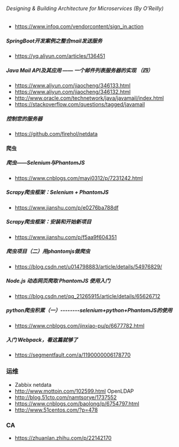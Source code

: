 ###### Designing & Building Architecture for Microservices (By O’Reilly)
- https://www.infoq.com/vendorcontent/sign_in.action

##### SpringBoot开发案例之整合mail发送服务
- https://yq.aliyun.com/articles/136451
##### Java Mail API及其应用 ―― 一个邮件列表服务器的实现 （四）
- https://www.aliyun.com/jiaocheng/346133.html
- https://www.aliyun.com/jiaocheng/346132.html
- http://www.oracle.com/technetwork/java/javamail/index.html
- https://stackoverflow.com/questions/tagged/javamail

##### 控制您的服务器
- https://github.com/firehol/netdata

#### 爬虫
##### 爬虫——Selenium与PhantomJS
- https://www.cnblogs.com/mayi0312/p/7231242.html
##### Scrapy爬虫框架：Selenium + PhantomJS
- https://www.jianshu.com/p/e0276ba788df
#####  Scrapy爬虫框架：安装和开始新项目
- https://www.jianshu.com/p/f5aa9f604351
##### 爬虫项目（二）用phantomjs做爬虫
- https://blog.csdn.net/u014798883/article/details/54976829/
##### Node.js 动态网页爬取 PhantomJS 使用入门
- https://blog.csdn.net/qq_21265915/article/details/65626712
##### python爬虫积累（一）--------selenium+python+PhantomJS的使用
- https://www.cnblogs.com/jinxiao-pu/p/6677782.html
##### 入门 Webpack，看这篇就够了
- https://segmentfault.com/a/1190000006178770


### 运维
- Zabbix netdata
- http://www.mottoin.com/102599.html OpenLDAP 
- http://blog.51cto.com/namtsorye/1737552
- https://www.cnblogs.com/baolong/p/6754797.html
- http://www.51centos.com/?p=478

### CA
- https://zhuanlan.zhihu.com/p/22142170
